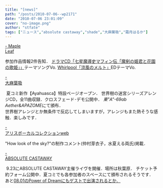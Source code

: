 ```yaml
---
title: "[news]"
path: "/posts/2010-07-06--wp2171"
date: "2010-07-06 23:01:09"
cover: "no-image.png"
author: "stfate"
tags: ["ニュース","absolute castaway","shade","大麻葉吸","霜月はるか"]
---
```


<style type="text/css">
<!--
p {white-space: pre-wrap};
-->
</style>

<a  href="http://shimotsukin.com/" target="_blank">- Maple Leaf</a>
<div >参加作品情報2件告知．
<a href="http://www.broccoli.co.jp/cd/title/QECB1011_moncolle_doramacd.php">ドラマCD「七星魔導史マフィン伝「魔剣の姫君と花園の歌姫」」</a>テーマソングVo.
<a href="http://www.whirlpool.co.jp/">Whirlpool「涼風のメルト」</a>EDテーマVo.</div>

<a  href="http://www.human-bbq.com/" target="_blank">- 大麻葉吸</a>
<div ><a href="http://www.human-bbq.com/ayahuasca.html"><img src="http://www.human-bbq.com/ayahuasca_468.jpg" alt="" /></a>
夏コミ新作【Ayahuasca】特設ページオープン．
世界樹の迷宮シリーズアレンジCD，全11曲収録．クロスフェード･デモ公開中．
<em>東"A"-69ab Aether&APAZOME</em>にて頒布．
<div >世界樹アレンジとか無条件で反応してしまいますが，アレンジもまた熱そうな感触．楽しみです．</div></div>

<a  href="http://www2.alicesoft.com/alivo/index.html" target="_blank">- アリスボーカルコレクションweb</a>
<div >"How look of the sky?"の制作コメント(仲村芽衣子，水夏える両氏)掲載．</div>

<a  href="http://shule-aroon.sakura.ne.jp/" target="_blank">- ABSOLUTE CASTAWAY</a>
<div ><a href="http://shule-aroon.sakura.ne.jp/mhf_live/"><img src="http://shule-aroon.sakura.ne.jp/mhf_live/banner400.jpg" alt="" /></a>
9.23にABSOLUTE CASTAWAY主催ライヴを開催．場所は秋葉原．
チケット予約フォーム公開中．夏コミでも各参加者のスペースにて頒布されるそうです．
あと<a href="http://www.myspace.com/magicalsandy">08.01のPower of Dreamにもゲストで出演されるとか．</a></div>